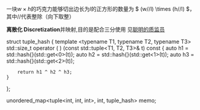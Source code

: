 一块$w \times h$的巧克力能够切出边长为$l$的正方形的数量为
$ (w//l) \times (h//l) $，其中//代表整除（向下取整）

**离散化 Discretization**并映射,目的是配合三分使用
见[聪明的质监员](../随便做的一些题目/二分/P1314%20[NOIP2011%20提高组]%20聪明的质监员.md)


struct tuple_hash {
	template <typename T1, typename T2, typename T3>
	std::size_t operator ( ) (const std::tuple<T1, T2, T3>& t) const {
		auto h1 = std::hash<T1>{}(std::get<0>(t));
		auto h2 = std::hash<T2>{}(std::get<1>(t));
		auto h3 = std::hash<T3>{}(std::get<2>(t));

		return h1 ^ h2 ^ h3;
	}
};

unordered_map<tuple<int, int, int>, int, tuple_hash> memo;